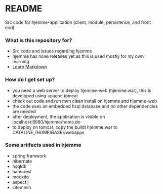 # README #

Src code for hjemme-application (client, module, persistence, and front end)

### What is this repository for? ###

* Src code and issues regarding hjemme
* hjemme has none releases yet as this is used mostly for my own learning
* [Learn Markdown](https://bitbucket.org/tutorials/markdowndemo)

### How do I get set up? ###

* you need a web server to deploy hjemme-web (hjemme.war), this is developed using apache tomcat
* check out code and run mvn clean install on hjemme and hjemme-web
* the code uses an embedded hsql database and no other dependencies are needed
* after deployment, the application is visible on localhost:8080/hjemme/home.do
* to deploy on tomcat, copy the buildt hjemme.war to CATALINE_(HOME/BASE)/webapps

### Some artifacts used in hjemme ###

* spring framwork
* hibernate
* hsqldb
* hamcrest
* mockito
* aspect j
* sitemesh